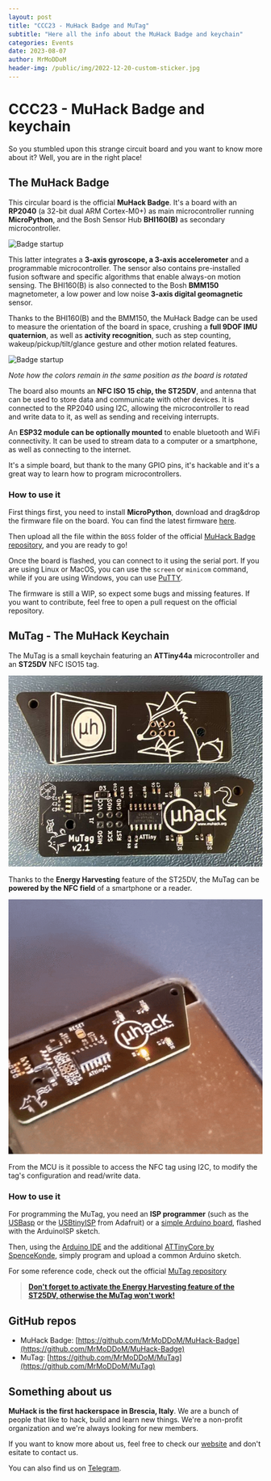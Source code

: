 ```yaml
---
layout: post
title: "CCC23 - MuHack Badge and MuTag"
subtitle: "Here all the info about the MuHack Badge and keychain"
categories: Events
date: 2023-08-07
author: MrMoDDoM
header-img: /public/img/2022-12-20-custom-sticker.jpg
---
```


# CCC23 - MuHack Badge and keychain

So you stumbled upon this strange circuit board and you want to know more about it? Well, you are in the right place!

## The MuHack Badge

This circular board is the official __MuHack Badge__. It's a board with an __RP2040__ (a 32-bit dual ARM Cortex-M0+) as main microcontroller running __MicroPython__, and the Bosh Sensor Hub __BHI160(B)__ as secondary microcontroller.

![Badge startup](/public/img/2023-07-08-CCC23-landing-page-badge-startup.gif)

This latter integrates a __3-axis gyroscope, a 3-axis accelerometer__ and a programmable microcontroller. The sensor also contains pre-installed fusion software and specific algorithms that enable always-on motion sensing. 
The BHI160(B) is also connected to the Bosh __BMM150__ magnetometer, a low power and low noise __3-axis digital geomagnetic__ sensor.

Thanks to the BHI160(B) and the BMM150, the MuHack Badge can be used to measure the orientation of the board in space, crushing a __full 9DOF IMU quaternion__, as well as __activity recognition__, such as step counting, wakeup/pickup/tilt/glance gesture and other motion related features.

![Badge startup](/public/img/2023-07-08-CCC23-landing-page-badge-rotate.gif)

*Note how the colors remain in the same position as the board is rotated*

The board also mounts an __NFC ISO 15 chip, the ST25DV__, and antenna that can be used to store data and communicate with other devices. It is connected to the RP2040 using I2C, allowing the microcontroller to read and write data to it, as well as sending and receiving interrupts.

An __ESP32 module can be optionally mounted__ to enable bluetooth and WiFi connectivity. It can be used to stream data to a computer or a smartphone, as well as connecting to the internet.

It's a simple board, but thank to the many GPIO pins, it's hackable and it's a great way to learn how to program microcontrollers.

### How to use it

First things first, you need to install __MicroPython__, download and drag&drop the firmware file on the board. You can find the latest firmware [here](https://micropython.org/download/rp2-pico/).

Then upload all the file within the `BOSS` folder of the official [MuHack Badge repository](https://github.com/MrMoDDoM/MuHack-Badge), and you are ready to go!

Once the board is flashed, you can connect to it using the serial port. If you are using Linux or MacOS, you can use the `screen` or `minicom` command, while if you are using Windows, you can use [PuTTY](https://www.putty.org/).


The firmware is still a WIP, so expect some bugs and missing features. If you want to contribute, feel free to open a pull request on the official repository.

## MuTag - The MuHack Keychain

The MuTag is a small keychain featuring an __ATTiny44a__ microcontroller and an __ST25DV__ NFC ISO15 tag.


![MuTag](/public/img/2023-07-08-CCC23-landing-page-mutag_v2_1.jpg)


Thanks to the __Energy Harvesting__ feature of the ST25DV, the MuTag can be __powered by the NFC field__ of a smartphone or a reader.

![MuTag leds](/public/img/2023-07-08-CCC23-landing-page-mutag-leds.gif)


From the MCU is it possible to access the NFC tag using I2C, to modify the tag's configuration and read/write data.

### How to use it

For programming the MuTag, you need an __ISP programmer__ (such as the [USBasp](https://www.fischl.de/usbasp/) or the [USBtinyISP](https://learn.adafruit.com/usbtinyisp) from Adafruit) or a [simple Arduino board](https://docs.arduino.cc/built-in-examples/arduino-isp/ArduinoISP), flashed with the ArduinoISP sketch.

Then, using the [Arduino IDE](https://www.arduino.cc/en/software) and the additional [ATTinyCore by SpenceKonde](https://github.com/SpenceKonde/ATTinyCore), simply program and upload a common Arduino sketch.

For some reference code, check out the official [MuTag repository](https://github.com/MrMoDDoM/MuTag)

> **[Don't forget to activate the Energy Harvesting feature of the ST25DV, otherwise the MuTag won't work!](https://github.com/MrMoDDoM/MuTag#activating-energy-harvesting-mode-with-the-st25-android-app)**

## GitHub repos

 - MuHack Badge: [https://github.com/MrMoDDoM/MuHack-Badge](https://github.com/MrMoDDoM/MuHack-Badge)
 - MuTag: [https://github.com/MrMoDDoM/MuTag](https://github.com/MrMoDDoM/MuTag)

## Something about us

__MuHack is the first hackerspace in Brescia, Italy__. We are a bunch of people that like to hack, build and learn new things. We're a non-profit organization and we're always looking for new members. 

If you want to know more about us, feel free to check our [website](http://muhack.org) and don't esitate to contact us.

You can also find us on [Telegram](https://t.me/muhack).
